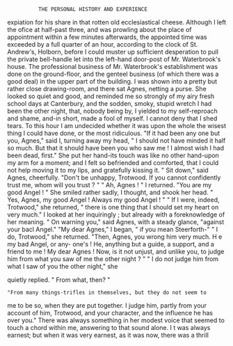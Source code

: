              THE PERSONAL HISTORY AND EXPERIENCE

expiation for his share in that rotten old ecclesiastical cheese. Although I
left the ofice at half-past three, and was prowling about the place of
appointment within a few minutes afterwards, the appointed time was
exceeded by a full quarter of an hour, according to the clock of St.
Andrew's, Holborn, before I could muster up sufficient desperation to pull
the private bell-handle let into the left-hand door-post of Mr. Waterbrook's
house.
   The professional business of Mr. Waterbrook's establishment was done
on the ground-floor, and the genteel business (of which there was a
good deal) in the upper part of the building. I was shown into a pretty
but rather close drawing-room, and there sat Agnes, netting a purse.
   She looked so quiet and good, and reminded me so strongly of my
airy fresh school days at Canterbury, and the sodden, smoky, stupid
wretch I had been the other night, that, nobody being by, I yielded to
my self-reproach and shame, and-in short, made a fool of myself. I
cannot deny that I shed tears. To this hour I am undecided whether it
was upon the whole the wisest thing I could have done, or the most
ridiculous.
   "If it had been any one but you, Agnes," said I, turning away my
head, " I should not have minded it half so much. But that it should
have been you who saw me ! I almost wish I had been dead, first."
   She put her hand-its touch was like no other hand-upon my arm
for a moment; and I felt so befriended and comforted, that I could not
help moving it to my lips, and gratefully kissing it.
   " Sit down," said Agnes, cheerfully.      "Don't be unhappy, Trotwood.
If you cannot confidently trust me, whom will you trust ? "
   " Ah, Agnes ! " I returned.     "You are my good Angel ! "
   She smiled rather sadly, I thought, and shook her head.
   " Yes, Agnes, my good Angel !       Always my good Angel ! "
   " If I were, indeed, Trotwood," she returned, " there is one thing
that I should set my heart on very much."
   I looked at her inquiringly ; but already with a foreknowledge of her
meaning.
   " On warning you," said Agnes, with a steady glance, "against your
bacl Angel."
   "My dear Agnes," I began, " if you mean Steerforth-"
    " I do, Trotwood," she returned.
    "Then, Agnes, you wrong him very much. H e my bad Angel, or any-
one's ! He, anything but a guide, a support, and a friend to me ! My
 dear Agnes ! Now, is it not unjust, and unlike you, to judge him from
what you saw of me the other night ? "
    " I do not judge him from what I saw of you the other night," she

 quietly replied.
    " From what, then? "

    "From many things-trifles in themselves, but they do not seem to
 me to be so, when they are put together. I judge him, partly from
 your account of him, Trotwood, and your character, and the influence he
 has over you."
    There was always something in her modest voice that seemed to touch
 a chord within me, answering to that sound alone. I t was always
 earnest; but when it was very earnest, as it was now, there was a thrill
